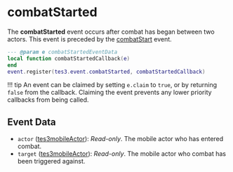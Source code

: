 <!---
	This file is autogenerated. Do not edit this file manually. Your changes will be ignored.
	More information: https://github.com/MWSE/MWSE/tree/master/docs
-->

# combatStarted

The **combatStarted** event occurs after combat has began between two actors. This event is preceded by the [combatStart](https://mwse.github.io/MWSE/events/combatStart) event.

```lua
--- @param e combatStartedEventData
local function combatStartedCallback(e)
end
event.register(tes3.event.combatStarted, combatStartedCallback)
```

!!! tip
	An event can be claimed by setting `e.claim` to `true`, or by returning `false` from the callback. Claiming the event prevents any lower priority callbacks from being called.

## Event Data

* `actor` ([tes3mobileActor](../../types/tes3mobileActor)): *Read-only*. The mobile actor who has entered combat.
* `target` ([tes3mobileActor](../../types/tes3mobileActor)): *Read-only*. The mobile actor who combat has been triggered against.

